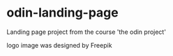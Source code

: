 # odin-landing-page

Landing page project from the course 'the odin project'

logo image was designed by Freepik
